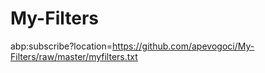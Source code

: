 # My-Filters

abp:subscribe?location=https://github.com/apevogoci/My-Filters/raw/master/myfilters.txt
